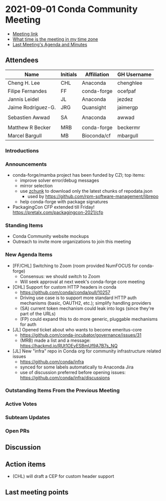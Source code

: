# 2021-09-01 Conda Community Meeting

* [Meeting link](https://meet.google.com/owq-kbca-abk)
* [What time is the meeting in my time zone](https://arewemeetingyet.com/Chicago/2021-09-01/12:00/b/Conda%20community%20meeting)
* [Last Meeting's Agenda and Minutes](https://github.com/conda-incubator/governance/tree/master/meetings)


## Attendees

| Name               | Initials | Affiliation   | GH Username     |
| ------------------ | -------- | ------------- | --------------- |
| Cheng H. Lee       | CHL      | Anaconda      | chenghlee       |
| Filipe Fernandes   | FF       | conda-forge   | ocefpaf         |
| Jannis Leidel      | JL       | Anaconda      | jezdez          |
| Jaime Rodríguez-G. | JRG      | Quansight     | jaimergp        |
| | | | |
| Sebastien Awwad    | SA       | Anaconda      | awwad           |
| | | | |
| Matthew R Becker   | MRB      | conda-forge   | beckermr        |
| Marcel Bargull     | MB       | Bioconda/cf   | mbargull        |


### Introductions


### Announcements

* conda-forge/mamba project has been funded by CZI; top items:
    * improve solver error/debug messages
    * mirror selection
    * use [zchunk](https://github.com/zchunk/zchunk) to download only the latest chunks of repodata.json
        * used by https://github.com/rpm-software-management/librepo
    * help conda-forge with package signatures
* PackagingCon CFP extended till Friday! https://pretalx.com/packagingcon-2021/cfp


### Standing Items

* Conda Community website mockups
* Outreach to invite more organizations to join this meeting


### New Agenda Items

* [FF/CHL] Switching to Zoom (room provided NumFOCUS for conda-forge)
    * Consensus: we should switch to Zoom
    * Will seek approval at next week's conda-forge core meeting
* [CHL] Support for custom HTTP headers in conda
    * https://github.com/conda/conda/pull/10257
    * Driving use case is to support more standard HTTP auth mechanisms (basic, OAUTH2, etc.); simplify handling providers
    * (SA) current token mechanism could leak into logs (since they're part of the URLs)
    * (FP) could expand this to do more generic, pluggable mechanisms for auth
* [JL] Opened ticket about who wants to become emeritus-core
    * https://github.com/conda-incubator/governance/issues/31
    * (MRB) made a list and a message: https://hackmd.io/RUt1OEyESBmUf9A7B7s_NQ
* [JL] New "infra" repo in Conda org for community infrastructure related issues
    * https://github.com/conda/infra
    * synced for some labels automatically to Anaconda Jira
    * use of discussion preferred before opening issues: https://github.com/conda/infra/discussions


### Outstanding Items From the Previous Meeting


### Active Votes


### Subteam Updates


### Open PRs


## Discussion


## Action items

* (CHL) will draft a CEP for custom header support


## Last meeting points